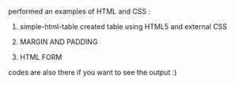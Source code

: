  performed an examples of HTML and CSS : 
 
 1) simple-html-table
    created table using HTML5 and external CSS
    
2) MARGIN AND PADDING

3) HTML FORM 

codes are also there if you want to see the output :)
